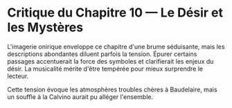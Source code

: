 # Critique du Chapitre 10 — Le Désir et les Mystères
L'imagerie onirique enveloppe ce chapitre d'une brume séduisante, mais les descriptions abondantes diluent parfois la tension. Épurer certains passages accentuerait la force des symboles et clarifierait les enjeux du désir. La musicalité mérite d'être tempérée pour mieux surprendre le lecteur.

Cette tension évoque les atmosphères troubles chères à Baudelaire, mais un souffle à la Calvino aurait pu alléger l'ensemble.
